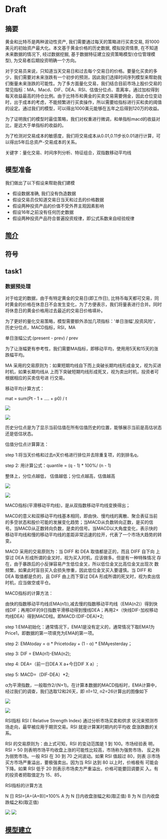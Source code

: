 # Draft

## 摘要

黄金和比特币是两种波动性资产, 我们需要通过每天的策略进行买卖交易, 将1000美元的初始资产最大化。本文基于黄金价格的历史数据, 模拟投资情景, 在不知道未来数据的情况下, 经过数据挖掘, 基于数据特征建立投资策略模型(仓位管理模型), 为交易者后期投资明确一个方向。

对于交易员来说，只知道当天交易日和过去每个交易日的价格。要量化买卖的多少，我们需要对未来涨跌有一个初步的预测，因此我们选择时间序列模型来帮助我们衡量未来涨跌的可能性。为了多方面量化交易，我们结合目前市场上股价交易的常见指标：MA，Macd、DIF、DEA、RSI、估值分位点、乖离率，通过加权得到每天收益最高的持仓比例。由于比特币和黄金的买卖交易需要佣金，因此仓位变动时，出于成本的考虑，不能频繁进行买卖操作，所以需要给指标进行买和卖的阈值的设定。通过我们的模型，可以得出1000美元能够在五年之后得到120万的收益。

为了证明我们的模型时最佳策略，我们对权重进行微调，和单指标macd的收益对比，是远大于单指标的收益的。

为了检测对交易成本的敏感度，我们将交易成本从0.01,0.11步长0.01进行计算，可以得出5年后总资产-交易成本的关系。

关键字：量化交易、时间序列分析、特征组合，双指数移动平均线

## 模型准备

我们做出了以下假设来帮助我们建模

- 假设数据准确, 我们没有伪造数据
- 假设交易员仅知道交易日当天和过去的价格数据
- 假设两种投资产品的价值不受外界主观因素影响
- 假设16年之前没有任何历史数据
- 假设两种投资产品符合普遍投资规律，即公式系数来自经验规律

## [简介](./简介.md)

## 符号

## task1

### 数据预处理

对于给定的数据，由于有特定黄金的交易日(即工作日), 比特币每天都可交易，同时黄金的价格在休息日不会发生变化，为了方便表示，我们将量表进行合并。同时将休息日的黄金价格用过去最近的交易日价格填补。

为了更好的量化交易策略，模型需要额外添加几项指标：'单日涨幅',投资风险'，历史分位点，MACD指标，RSI，MA

单日涨幅公式:(present - prev) / prev

为了让涨幅更有参考性，我们需要MA指标，即移动平均，使用用5天和15天的涨跌幅平均。

MA 采用的交易原则为：如果短期均线自下而上突破长期均线形成金叉，视为买进时机，如果长期均线从
上而下突破短期均线形成死叉，视为卖出时机，投资者可根据相应的买卖信号进
行交易。 

移动平均计算方式：

mat = sum(Pt - 1 + .... + p0) / t

![](../competition-code/第一年和最后一年比特币ma.png)

![](../competition-code/第一年和最后一年黄金ma.png)

历史分位点是为了显示当前估值在所有估值历史的位置，能够展示当前是高估状态还是低估状态。

估值分位点计算算法：

step 1:将当天价格和过去n天价格进行排位并去除重复项，的到排名q，

step 2: 用计算公式：quantile = (q - 1) * 100%/ (n - 1)

整体上，分位点越低， 估值越低；分位点越高，估值越高

![](../competition-code/第一年和最后一年黄金quantile.png)

![](../competition-code/第一年和最后一年比特币quantile.png)

MACD指标(平滑移动平均线)，是从双指数移动平均线变换得出；

MACD的意义和双移动平均线基本相同，即由快、慢均线的离散、聚合表征当前的多空状态和股价可能的发展变化趋势；当MACD从负数转向正数，是买的信号。当MACD从正数转向负数，是卖的信号。当MACD以大角度变化，表示快的移动平均线和慢的移动平均线的差距非常迅速的拉开，代表了一个市场大趋势的转变。

MACD 采用的交易原则为：当 DIFF 和 DEA 取值都是正的，而且 DIFF 自下向
上穿过 DEA 形成所谓的金叉时，视为买入时机，应该做多。但是有一种特殊情况
存在，由于暴跌后的小反弹容易产生低位金叉，所以低位金叉比高位金叉出现次
数频繁，如果此时盲目买入会损失惨重，因此低位金叉买入要谨慎。当 DIFF 和
DEA 取值都是负的，且 DIFF 由上而下穿过 DEA 形成所谓的死叉时，视为卖出信
时机，应当做空或平仓。 

MACD指标的计算方法：

由快的指数移动平均线(EMA(n1)),减去慢的指数移动平均线（EMA(n2)）得到快线DIF；再用DIF的9日指数平滑移动得到慢线DEA；再用2×（快线DIF-加权移动均线DEA）得到MACD柱。即MACD:(DIF-DEA)*2;

step 1:EMA初始化：通常情况下，EMA1是没有定义的，通常情况下取EMA1为Price1，即数据的第一项填充为EMA的第一项。

step 2:
EMAtoday = α * Pricetoday + (1 - α) * EMAyesterday；

step 3: DIF = EMA(n1)-EMA(n2);

step 4: DEA=（前一日DEA X a+今日DIF X a）;

step 5: MACD=（DIF-DEA）*2;

α为平滑指数，一般取作2/(N+1)。在计算本数据的MACD指标时，EMA计算中，经过我们的调查，我们选取12和26天，即 n1=12, n2=26计算出的图像如下

![](../competition-code/第一年和最后一年的比特币macd图.png)

![](../competition-code/第一年和最后一年的黄金macd图.png)

RSI指标
RSI ( Relative Strength Index) 通过分析市场买卖和供求
状况来预测市场走向，最早被应用于期货交易。RSI 就是计算某时期内的平均收
盘涨跌数的关系。

RSI 的交易原则为：由上式可知，RSI 的变动范围是 1 到 100。市场经验表
明，RSI > 50 则表明市场平均收盘上涨的可能性比较高，市场称为强势市场，
反之称为弱势市场。一般 RSI 在 30 到 70 之间波动。如果 RSI 值超过 80，则表
示市场买方市场严重溢出，要极强卖出。因为当 RSI 达到 80 以上时，价格极有
可能会下降。如果 RSI 低于 20 则表示市场卖方严重溢出，价格可能要回调要买
入。有的投资者把取值定为 15、85，


RSI指标的计算方法

N 日 RSI=[A÷(A+B)]×100% 
A 为 N 日内收盘涨幅之和(取正值) 
B 为 N 日内收盘跌幅之和(取正值) 

![](../competition-code/第一年和最后一年比特币rsi.png)
![](../competition-code/第一年和最后一年黄金rsi.png)

## [模型建立](模型建立.md)